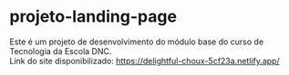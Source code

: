 # projeto-landing-page
Este é um projeto de desenvolvimento do módulo base do curso de Tecnologia da Escola DNC.<br>
Link do site disponibilizado: https://delightful-choux-5cf23a.netlify.app/

